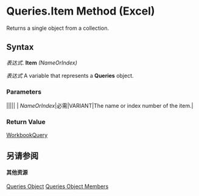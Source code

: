 
# Queries.Item Method (Excel)

Returns a single object from a collection.


## Syntax

 _表达式_. **Item** _(NameOrIndex)_

 _表达式_ A variable that represents a **Queries** object.


### Parameters



|||||
| _NameOrIndex_|必需|VARIANT|The name or index number of the item.|

### Return Value

[WorkbookQuery](2a27186f-5e02-f026-bee2-b4c7aa852711.md)


## 另请参阅


#### 其他资源


[Queries Object](3c16b2f6-8189-352a-4c4e-513bdb9c01d5.md)
[Queries Object Members](http://msdn.microsoft.com/library/115ddd43-ee03-f057-60a0-58841af95957%28Office.15%29.aspx)
